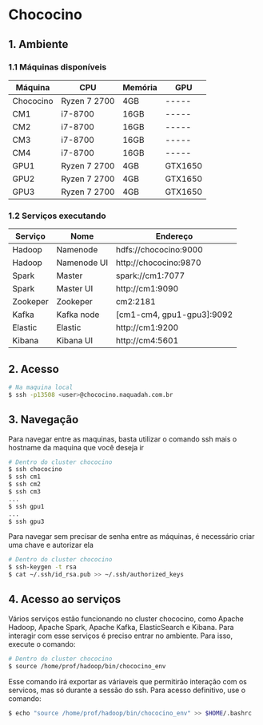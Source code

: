 # Chococino

## 1. Ambiente

### 1.1 Máquinas disponíveis

|Máquina  |CPU         |Memória|GPU    |
|---------|------------|-------|-------|
|Chococino|Ryzen 7 2700|4GB    | ----- |
|CM1      |i7-8700     |16GB   | ----- |
|CM2      |i7-8700     |16GB   | ----- |
|CM3      |i7-8700     |16GB   | ----- |
|CM4      |i7-8700     |16GB   | ----- |
|GPU1     |Ryzen 7 2700|4GB    |GTX1650|
|GPU2     |Ryzen 7 2700|4GB    |GTX1650|
|GPU3     |Ryzen 7 2700|4GB    |GTX1650|


### 1.2 Serviços executando

|Serviço |Nome       |Endereço                 |
|--------|-----------|-------------------------|
|Hadoop  |Namenode   |hdfs://chococino:9000    |
|Hadoop  |Namenode UI|http://chococino:9870    |
|Spark   |Master     |spark://cm1:7077         |
|Spark   |Master UI  |http://cm1:9090          |
|Zookeper|Zookeper   |cm2:2181                 |
|Kafka   |Kafka node |[cm1-cm4, gpu1-gpu3]:9092|
|Elastic |Elastic    |http://cm1:9200          |
|Kibana  |Kibana UI  |http://cm4:5601          |

## 2. Acesso

```bash
# Na maquina local
$ ssh -p13508 <user>@chococino.naquadah.com.br
```

## 3. Navegação

Para navegar entre as maquinas, basta utilizar o comando ssh mais o hostname da maquina que você deseja ir
```bash
# Dentro do cluster chococino
$ ssh chococino
$ ssh cm1
$ ssh cm2
$ ssh cm3
...
$ ssh gpu1
...
$ ssh gpu3
```

Para navegar sem precisar de senha entre as máquinas, é necessário criar uma chave e autorizar ela
```bash
# Dentro do cluster chococino
$ ssh-keygen -t rsa
$ cat ~/.ssh/id_rsa.pub >> ~/.ssh/authorized_keys
```

## 4. Acesso ao serviços

Vários serviços estão funcionando no cluster chococino, como Apache Hadoop, Apache Spark, Apache Kafka, ElasticSearch e Kibana. Para interagir com
esse serviços é preciso entrar no ambiente. Para isso, execute o comando:
```bash
# Dentro do cluster chococino
$ source /home/prof/hadoop/bin/chococino_env
```

Esse comando irá exportar as váriaveis que permitirão interação com os servicos, mas só durante a sessão do ssh. Para acesso definitivo, use o comando:
```bash
$ echo "source /home/prof/hadoop/bin/chococino_env" >> $HOME/.bashrc
```

